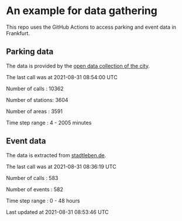 # An example for data gathering

This repo uses the GitHub Actions to access parking and event data in Frankfurt.

## Parking data
The data is provided by the [open data collection of the city](https://www.offenedaten.frankfurt.de/).

The last call was at 2021-08-31 08:54:00 UTC

Number of calls   : 10362

Number of stations:  3604

Number of areas   :  3591

Time step range   :     4 -  2005 minutes


## Event data
The data is extracted from [stadtleben.de](https://stadtleben.de/frankfurt/).

The last call was at 2021-08-31 08:36:19 UTC

Number of calls   : 583

Number of events  : 582

Time step range   :   0 -  48 hours


Last updated at 2021-08-31 08:53:46 UTC
